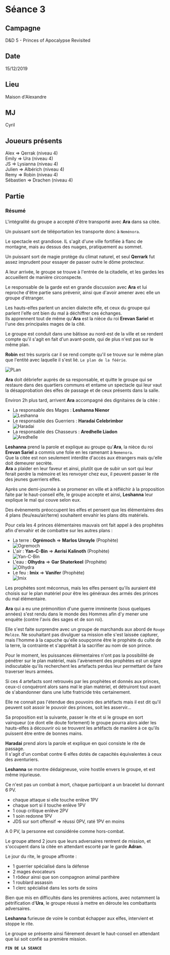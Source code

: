 # Séance 3

## Campagne

D&D 5 - Princes of Apocalypse Revisited

## Date

15/12/2019

## Lieu

Maison d'Alexandre

## MJ

Cyril

## Joueurs présents

Alex => Qerrak (niveau 4)  
Emily => Ura (niveau 4)  
JS => Lysianna (niveau 4)  
Julien => Albérich (niveau 4)  
Remy => Robin (niveau 4)  
Sébastien => Drachen (niveau 4)  

## Partie

### Résumé

L'intégralité du groupe a accepté d'être transporté avec **Ara** dans sa citée.

Un puissant sort de téléportation les transporte donc à `Neménora`.

Le spectacle est grandiose. IL s'agit d'une ville fortifiée à flanc de montagne, mais au dessus des nuages, pratiquement au sommet.

Un puissant sort de magie protège du climat naturel, et seul **Qerrark** fut assez imprudent pour essayer de passer outre le dôme protecteur.

A leur arrivée, le groupe se trouve à l'entrée de la citadelle, et les gardes les accueillent de manière circonspecte.

Le responsable de la garde est en grande discussion avec **Ara** et lui reproche d'être partie sans prévenir, ainsi que d'avoir amener avec elle un groupe d'étranger.

Les hauts-elfes parlent un ancien dialecte elfe, et ceux du groupe qui parlent l'elfe ont bien du mal à déchiffrer ces échanges.  
Ils apprennent tout de même qu'**Ara** est la nièce du roi **Erevan Sariel** et l'une des principales mages de la cité.

Le groupe est conduit dans une bâtisse au nord-est de la ville et se rendent compte qu'il s'agit en fait d'un avant-poste, qui de plus n'est pas sur le même plan.

**Robin** est très surpris car il se rend compte qu'il se trouve sur le même plan que l'entité avec laquelle il s'est lié. `Le plan de la féérie`.

![PLan](./assets/images/lieu/plans.jpg)

**Ara** doit débriefer auprès de sa responsable, et quitte le groupe qui se restaure dans des quartiers communs et entame un spectacle qui leur vaut la désapprobation des elfes de passage et de ceux présents dans la salle.

Environ 2h plus tard, arrivent **Ara** accompagné des dignitaires de la citée :

- La responsable des Mages : **Leshanna Nienor**  
![Leshanna](./assets/images/persos/leshanna.jpg)
- Le responsable des Guerriers : **Haradai Celebrimbor**  
![Haradai](./assets/images/persos/haradai.jpg)
- La responsable des Chasseurs : **Aredhelle Liadon**  
![Aredhelle](./assets/images/persos/aredhelle.jpg)

**Leshanna** prend la parole et explique au groupe qu'**Ara**, la nièce du roi **Erevan Sariel** a commis une folie en les ramenant à `Nemenora`.  
Que la citée est non seulement interdite d'accès aux étrangers mais qu'elle doit demeurer secrète.  
**Ara** a plaider en leur faveur et ainsi, plutôt que de subir un sort qui leur ferait perdre la mémoire et les renvoyer chez eux, il peuvent passer le rite des jeunes guerriers elfes.

Après une demi-journée à se promener en ville et à réfléchir à la proposition faite par le haut-conseil elfe, le groupe accepte et ainsi, **Leshanna** leur explique le mal qui couve selon eux.

Des évènements préoccupent les elfes et pensent que les élémentaires des 4 plans (feu/eau/air/terre) souhaitent envahir les plans dits matériels.

Pour cela les 4 princes élémentaires mauvais ont fait appel à des prophètes afin d'envahir et de combattre sur les autres plans :

- La terre : **Ogrémoch** => **Marlos Unrayle** (Prophète)  
![Ogremoch](./assets/images/princes/ogremoch.png)
- L'air : **Yan-C-Bin** => **Aerisi Kalinoth** (Prophète)  
![Yan-C-Bin](./assets/images/princes/yan-c-bin.jpg)
- L'eau : **Olhydra** => **Gar Shaterkeel** (Prophète)  
![Olhydra](./assets/images/princes/olhydra.jpg)
- Le feu : **Imix** => **Vanifer** (Prophète)  
![Imix](./assets/images/princes/imix.jpg)

Les prophètes sont méconnus, mais les elfes pensent qu'ils auraient été choisis sur le plan matériel pour être les généraux des armés des princes du mal élémentaire.

**Ara** qui a eu une prémonition d'une guerre imminente (sous quelques années) s'est rendu dans le monde des Hommes afin d'y mener une enquête (contre l'avis des sages et de son roi).

Elle s'est faite surprendre avec un groupe de marchands aux abord de `Rouge Melèze`.
Ne souhaitant pas divulguer sa mission elle s'est laissée capturer, mais l'homme à la capuche qu'elle soupçonne être le prophète du culte de la terre, la contrainte et s'apprêtait à la sacrifier au nom de son prince.

Pour le moment, les puissances élémentaires n'ont pas la possibilité de pénétrer sur le plan matériel, mais l'avènement des prophètes est un signe indiscutable qu'ils recherchent les artefacts perdus leur permettant de faire traverser leurs armées.

Si ces 4 artefacts sont retrouvés par les prophètes et donnés aux princes, ceux-ci conquéront alors sans mal le plan matériel, et détruiront tout avant de s'abandonner dans une lutte fratricide très certainement.

Elle ne connait pas l'étendue des pouvoirs des artéfacts mais il est dit qu'il peuvent soit assoir le pouvoir des princes, soit les asservir...

Sa proposition est la suivante, passer le rite et si le groupe en sort vainqueur (ce dont elle doute fortement) le groupe pourra alors aider les hauts-elfes à découvrir où se trouvent les artéfacts de manière à ce qu'ils puissent être entre de bonnes mains.

**Haradai** prend alors la parole et explique en quoi consiste le rite de passage.  
Il s'agit d'un combat contre 6 elfes dotés de capacités équivalentes à ceux des aventuriers.

**Leshanna** se montre dédaigneuse, voire hostile envers le groupe, et est même injurieuse.

Ce n'est pas un combat à mort, chaque participant a un bracelet lui donnant 6 PV.

- chaque attaque si elle touche enlève 1PV
- chaque sort si il touche enlève 1PV
- 1 coup critique enlève 2PV
- 1 soin redonne 1PV
- JDS sur sort offensif => réussi 0PV, raté 1PV en moins

A 0 PV, la personne est considérée comme hors-combat.

Le groupe attend 2 jours que leurs adversaires rentrent de mission, et s'occupent dans la citée en attendant escorté par le garde **Adran**.

Le jour du rite, le groupe affronte :

- 1 guerrier spécialisé dans la défense
- 2 mages évocateurs
- 1 rôdeur ainsi que son compagnon animal panthère
- 1 roublard assassin
- 1 clerc spécialisé dans les sorts de soins

Bien que mis en difficultés dans les premières actions, avec notamment la pétrification d'**Ura**, le groupe réussi à mettre en déroute les combattants adversaires.

**Leshanna** furieuse de voire le combat échapper aux elfes, intervient et stoppe le rite.

Le groupe se présente ainsi fièrement devant le haut-conseil en attendant que lui soit confié sa première mission.

**`FIN DE LA SEANCE`**
